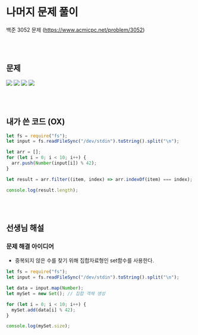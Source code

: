 # 나머지 문제 풀이

백준 3052 문제
(https://www.acmicpc.net/problem/3052)

<br/>
<br/>

## 문제

<a href="#"><img src="https://github.com/eunbaming/TIL_JS-CodingTest/assets/110072947/23a6f960-e79e-4fbc-bb1d-81c88679c7ce"/></a>
<a href="#"><img src="https://github.com/eunbaming/TIL_JS-CodingTest/assets/110072947/6511be61-66fc-4e67-98e5-03ada99cfc41"/></a>
<a href="#"><img src="https://github.com/eunbaming/TIL_JS-CodingTest/assets/110072947/d1067e98-6d1c-4c51-87b9-3e06fe159f3b"/></a>
<a href="#"><img src="https://github.com/eunbaming/TIL_JS-CodingTest/assets/110072947/d1e2b3a6-67f4-4f0c-acfa-a0f29bf47341"/></a>

<br/>
<br/>

## 내가 쓴 코드 (OX)

```javascript
let fs = require("fs");
let input = fs.readFileSync("/dev/stdin").toString().split("\n");

let arr = [];
for (let i = 0; i < 10; i++) {
  arr.push(Number(input[i]) % 42);
}

let result = arr.filter((item, index) => arr.indexOf(item) === index); // 처음에 알지 못했던 부분

console.log(result.length);
```

<br/>
<br/>

## 선생님 해설

### 문제 해결 아이디어

- 중복되지 않은 수를 찾기 위해 집합자료형인 set함수를 사용한다.

```javascript
let fs = require("fs");
let input = fs.readFileSync("/dev/stdin").toString().split("\n");

let data = input.map(Number);
let mySet = new Set(); // 집합 객체 생성

for (let i = 0; i < 10; i++) {
  mySet.add(data[i] % 42);
}

console.log(mySet.size);
```
